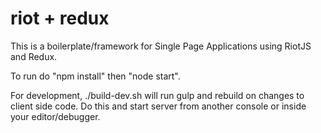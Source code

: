 # riot + redux



This is a boilerplate/framework for Single Page Applications using RiotJS and Redux. 

To run do "npm install" then "node start".

For development, ./build-dev.sh will run gulp and rebuild on changes to client side code. 
Do this and start server from another console or inside your editor/debugger. 

